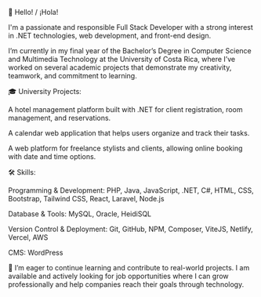 👋 Hello! / ¡Hola!

I'm a passionate and responsible Full Stack Developer with a strong interest in .NET technologies, web development, and front-end design.

I’m currently in my final year of the Bachelor’s Degree in Computer Science and Multimedia Technology at the University of Costa Rica, where I’ve worked on several academic projects that demonstrate my creativity, teamwork, and commitment to learning.

🎓 University Projects:

A hotel management platform built with .NET for client registration, room management, and reservations.

A calendar web application that helps users organize and track their tasks.

A web platform for freelance stylists and clients, allowing online booking with date and time options.

🛠️ Skills:

Programming & Development: PHP, Java, JavaScript, .NET, C#, HTML, CSS, Bootstrap, Tailwind CSS, React, Laravel, Node.js

Database & Tools: MySQL, Oracle, HeidiSQL

Version Control & Deployment: Git, GitHub, NPM, Composer, ViteJS, Netlify, Vercel, AWS

CMS: WordPress

🚀 I’m eager to continue learning and contribute to real-world projects. I am available and actively looking for job opportunities where I can grow professionally and help companies reach their goals through technology.
